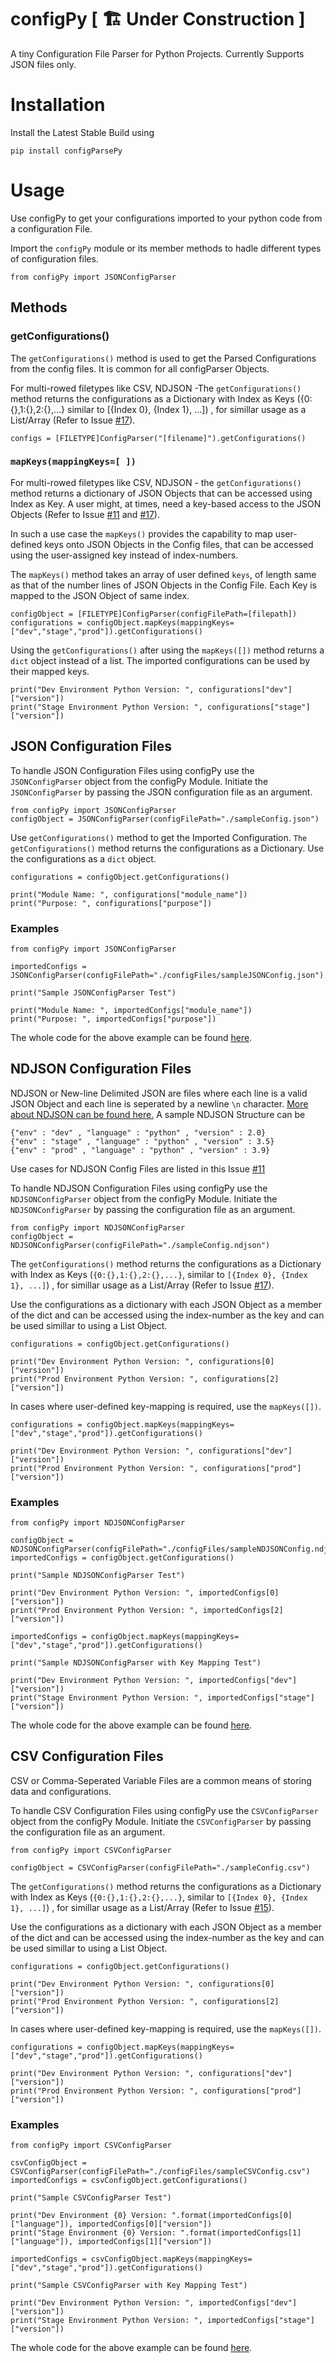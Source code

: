 # configPy [ 🏗 Under Construction ]

A tiny Configuration File Parser for Python Projects. Currently Supports JSON files only. 

# Installation

Install the Latest Stable Build using 
```
pip install configParsePy
```

# Usage 

Use configPy to get your configurations imported to your python code from a configuration File.

Import the `configPy` module or its member methods to hadle different types of configuration files.
```
from configPy import JSONConfigParser 
```

## Methods

### getConfigurations()

The `getConfigurations()` method is used to get the Parsed Configurations from the config files. It is common for all configParser Objects.

For multi-rowed filetypes like CSV, NDJSON -The `getConfigurations()` method returns the configurations as a Dictionary with Index as Keys ({0:{},1:{},2:{},...} similar to [{Index 0}, {Index 1}, ...]) , for simillar usage as a List/Array (Refer to Issue [#17](https://github.com/TanmoySG/configPy/issues/17)).

```
configs = [FILETYPE]ConfigParser("[filename]").getConfigurations()
```

### `mapKeys(mappingKeys=[ ])` 

For multi-rowed filetypes like CSV, NDJSON - the `getConfigurations()` method returns a dictionary of JSON Objects that can be accessed using Index as Key. A user might, at times, need a key-based access to the JSON Objects (Refer to Issue [#11](https://github.com/TanmoySG/configPy/issues/11) and [#17](https://github.com/TanmoySG/configPy/issues/17)).

In such a use case the `mapKeys()` provides the capability to map user-defined keys onto JSON Objects in the Config files, that can be accessed using the user-assigned key instead of index-numbers.

The `mapKeys()` method takes an array of user defined `keys`, of length same as that of the number lines of JSON Objects in the Config File. Each Key is mapped to the JSON Object of same index.
```
configObject = [FILETYPE]ConfigParser(configFilePath=[filepath])
configurations = configObject.mapKeys(mappingKeys=["dev","stage","prod"]).getConfigurations()
```
Using the `getConfigurations()` after using the `mapKeys([])` method returns a `dict` object instead of a list. The imported configurations can be used by their mapped keys.
```
print("Dev Environment Python Version: ", configurations["dev"]["version"])
print("Stage Environment Python Version: ", configurations["stage"]["version"])
```

## JSON Configuration Files

To handle JSON Configuration Files using configPy use the `JSONConfigParser` object from the configPy Module. Initiate the `JSONConfigParser` by passing the JSON configuration file as an argument.

```
from configPy import JSONConfigParser
configObject = JSONConfigParser(configFilePath="./sampleConfig.json")
```
Use `getConfigurations()` method to get the Imported Configuration. `The getConfigurations()` method returns the configurations as a Dictionary. Use the configurations as a `dict` object.
```
configurations = configObject.getConfigurations()

print("Module Name: ", configurations["module_name"])
print("Purpose: ", configurations["purpose"])
```
### Examples

```
from configPy import JSONConfigParser

importedConfigs = JSONConfigParser(configFilePath="./configFiles/sampleJSONConfig.json").getConfigurations()

print("Sample JSONConfigParser Test")

print("Module Name: ", importedConfigs["module_name"])
print("Purpose: ", importedConfigs["purpose"])

```
The whole code for the above example can be found [here](https://github.com/TanmoySG/configPy/blob/main/examples/jsonConfig_EXAMPLE.py).


## NDJSON Configuration Files

NDJSON or New-line Delimited JSON are files where each line is a valid JSON Object and each line is seperated by a newline `\n` character. [More about NDJSON can be found here.](http://ndjson.org/) A sample NDJSON Structure can be
```
{"env" : "dev" , "language" : "python" , "version" : 2.0}
{"env" : "stage" , "language" : "python" , "version" : 3.5}
{"env" : "prod" , "language" : "python" , "version" : 3.9}
```
Use cases for NDJSON Config Files are listed in this Issue [#11](https://github.com/TanmoySG/configPy/issues/11)

To handle NDJSON Configuration Files using configPy use the `NDJSONConfigParser` object from the configPy Module. Initiate the `NDJSONConfigParser` by passing the configuration file as an argument.

```
from configPy import NDJSONConfigParser
configObject = NDJSONConfigParser(configFilePath="./sampleConfig.ndjson")
```
The `getConfigurations()` method returns the configurations as a Dictionary with Index as Keys (```{0:{},1:{},2:{},...}```, similar to ```[{Index 0}, {Index 1}, ...]```) , for simillar usage as a List/Array (Refer to Issue [#17](https://github.com/TanmoySG/configPy/issues/17)).

Use the configurations as a dictionary with each JSON Object as a member of the dict and can be accessed using the index-number as the key and can be used simillar to using a List Object.
```
configurations = configObject.getConfigurations()

print("Dev Environment Python Version: ", configurations[0]["version"])
print("Prod Environment Python Version: ", configurations[2]["version"])
```

In cases where user-defined key-mapping is required, use the `mapKeys([])`.
```
configurations = configObject.mapKeys(mappingKeys=["dev","stage","prod"]).getConfigurations()

print("Dev Environment Python Version: ", configurations["dev"]["version"])
print("Prod Environment Python Version: ", configurations["prod"]["version"])
```
### Examples

```
from configPy import NDJSONConfigParser

configObject = NDJSONConfigParser(configFilePath="./configFiles/sampleNDJSONConfig.ndjson")
importedConfigs = configObject.getConfigurations()

print("Sample NDJSONConfigParser Test")

print("Dev Environment Python Version: ", importedConfigs[0]["version"])
print("Prod Environment Python Version: ", importedConfigs[2]["version"])

importedConfigs = configObject.mapKeys(mappingKeys=["dev","stage","prod"]).getConfigurations()

print("Sample NDJSONConfigParser with Key Mapping Test")

print("Dev Environment Python Version: ", importedConfigs["dev"]["version"])
print("Stage Environment Python Version: ", importedConfigs["stage"]["version"])

```
The whole code for the above example can be found [here](https://github.com/TanmoySG/configPy/blob/main/examples/ndjsonConfig_EXAMPLE.py).


## CSV Configuration Files

CSV or Comma-Seperated Variable Files are a common means of storing data and configurations.

To handle CSV Configuration Files using configPy use the `CSVConfigParser` object from the configPy Module. Initiate the `CSVConfigParser` by passing the configuration file as an argument.

```
from configPy import CSVConfigParser

configObject = CSVConfigParser(configFilePath="./sampleConfig.csv")
```
The `getConfigurations()` method returns the configurations as a Dictionary with Index as Keys (```{0:{},1:{},2:{},...}```, similar to ```[{Index 0}, {Index 1}, ...]```) , for simillar usage as a List/Array (Refer to Issue [#15](https://github.com/TanmoySG/configPy/issues/15)).

Use the configurations as a dictionary with each JSON Object as a member of the dict and can be accessed using the index-number as the key and can be used simillar to using a List Object.
```
configurations = configObject.getConfigurations()

print("Dev Environment Python Version: ", configurations[0]["version"])
print("Prod Environment Python Version: ", configurations[2]["version"])
```

In cases where user-defined key-mapping is required, use the `mapKeys([])`.
```
configurations = configObject.mapKeys(mappingKeys=["dev","stage","prod"]).getConfigurations()

print("Dev Environment Python Version: ", configurations["dev"]["version"])
print("Prod Environment Python Version: ", configurations["prod"]["version"])
```
### Examples

```
from configPy import CSVConfigParser

csvConfigObject = CSVConfigParser(configFilePath="./configFiles/sampleCSVConfig.csv")
importedConfigs = csvConfigObject.getConfigurations()

print("Sample CSVConfigParser Test")

print("Dev Environment {0} Version: ".format(importedConfigs[0]["language"]), importedConfigs[0]["version"])
print("Stage Environment {0} Version: ".format(importedConfigs[1]["language"]), importedConfigs[1]["version"])

importedConfigs = csvConfigObject.mapKeys(mappingKeys=["dev","stage","prod"]).getConfigurations()

print("Sample CSVConfigParser with Key Mapping Test")

print("Dev Environment Python Version: ", importedConfigs["dev"]["version"])
print("Stage Environment Python Version: ", importedConfigs["stage"]["version"])
```
The whole code for the above example can be found [here](https://github.com/TanmoySG/configPy/blob/main/examples/csvConfig_EXAMPLE.py).
